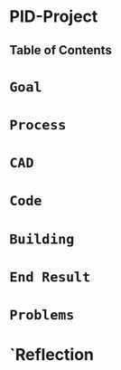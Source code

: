# PID-Project

## Table of Contents


# `Goal`


# `Process`


# `CAD`


# `Code`


# `Building`


# `End Result`


# `Problems`


# `Reflection
